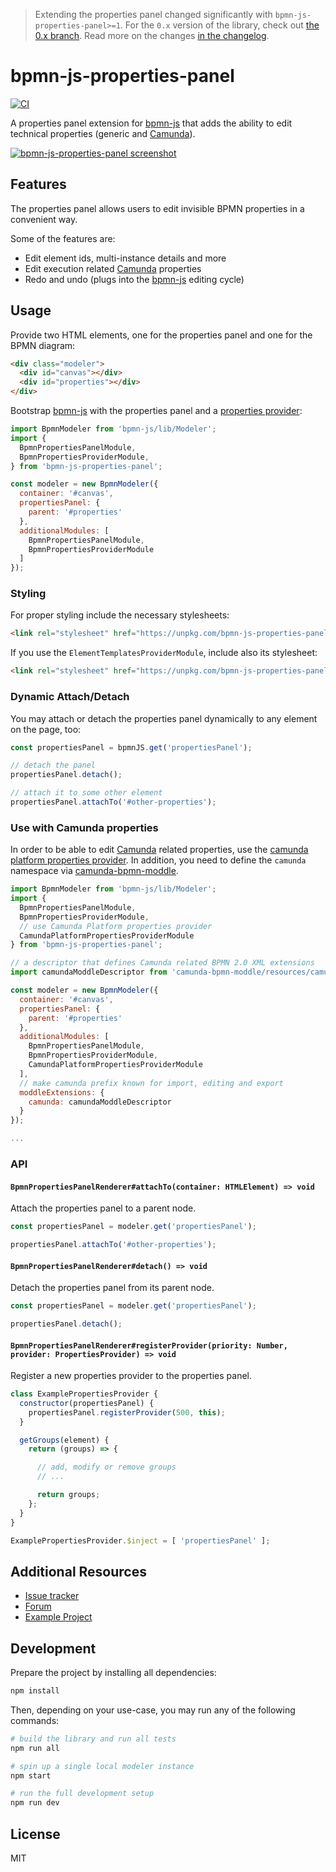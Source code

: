 > Extending the properties panel changed significantly with `bpmn-js-properties-panel>=1`. For the `0.x` version of the library, check out [the 0.x branch](https://github.com/bpmn-io/bpmn-js-properties-panel/tree/0.x). Read more on the changes [in the changelog](https://github.com/bpmn-io/bpmn-js-properties-panel/blob/master/CHANGELOG.md#100-alpha0).

# bpmn-js-properties-panel

[![CI](https://github.com/bpmn-io/bpmn-js-properties-panel/workflows/CI/badge.svg)](https://github.com/bpmn-io/bpmn-js-properties-panel/actions?query=workflow%3ACI)

A properties panel extension for [bpmn-js](https://github.com/bpmn-io/bpmn-js) that adds the ability to edit technical properties (generic and [Camunda](https://camunda.com)).

[![bpmn-js-properties-panel screenshot](./docs/screenshot.png "Screenshot of the bpmn-js modeler with properties panel")](https://github.com/bpmn-io/bpmn-js-examples/tree/master/properties-panel)


## Features

The properties panel allows users to edit invisible BPMN properties in a convenient way.

Some of the features are:

* Edit element ids, multi-instance details and more
* Edit execution related [Camunda](http://camunda.org) properties
* Redo and undo (plugs into the [bpmn-js](https://github.com/bpmn-io/bpmn-js) editing cycle)


## Usage

Provide two HTML elements, one for the properties panel and one for the BPMN diagram:

```html
<div class="modeler">
  <div id="canvas"></div>
  <div id="properties"></div>
</div>
```

Bootstrap [bpmn-js](https://github.com/bpmn-io/bpmn-js) with the properties panel and a [properties provider](https://github.com/bpmn-io/bpmn-js-properties-panel/tree/master/src/provider):


```javascript
import BpmnModeler from 'bpmn-js/lib/Modeler';
import {
  BpmnPropertiesPanelModule,
  BpmnPropertiesProviderModule,
} from 'bpmn-js-properties-panel';

const modeler = new BpmnModeler({
  container: '#canvas',
  propertiesPanel: {
    parent: '#properties'
  },
  additionalModules: [
    BpmnPropertiesPanelModule,
    BpmnPropertiesProviderModule
  ]
});
```

### Styling

For proper styling include the necessary stylesheets:

```html
<link rel="stylesheet" href="https://unpkg.com/bpmn-js-properties-panel/dist/assets/properties-panel.css">
```

If you use the `ElementTemplatesProviderModule`, include also its stylesheet:

```html
<link rel="stylesheet" href="https://unpkg.com/bpmn-js-properties-panel/dist/assets/element-templates.css">
```


### Dynamic Attach/Detach

You may attach or detach the properties panel dynamically to any element on the page, too:

```javascript
const propertiesPanel = bpmnJS.get('propertiesPanel');

// detach the panel
propertiesPanel.detach();

// attach it to some other element
propertiesPanel.attachTo('#other-properties');
```


### Use with Camunda properties

In order to be able to edit [Camunda](https://camunda.com) related properties, use the [camunda platform properties provider](https://github.com/bpmn-io/bpmn-js-properties-panel/tree/master/src/provider/camunda-platform).
In addition, you need to define the `camunda` namespace via [camunda-bpmn-moddle](https://github.com/camunda/camunda-bpmn-moddle).

```javascript
import BpmnModeler from 'bpmn-js/lib/Modeler';
import {
  BpmnPropertiesPanelModule,
  BpmnPropertiesProviderModule,
  // use Camunda Platform properties provider
  CamundaPlatformPropertiesProviderModule
} from 'bpmn-js-properties-panel';

// a descriptor that defines Camunda related BPMN 2.0 XML extensions
import camundaModdleDescriptor from 'camunda-bpmn-moddle/resources/camunda';

const modeler = new BpmnModeler({
  container: '#canvas',
  propertiesPanel: {
    parent: '#properties'
  },
  additionalModules: [
    BpmnPropertiesPanelModule,
    BpmnPropertiesProviderModule,
    CamundaPlatformPropertiesProviderModule
  ],
  // make camunda prefix known for import, editing and export
  moddleExtensions: {
    camunda: camundaModdleDescriptor
  }
});

...
```

### API

#### `BpmnPropertiesPanelRenderer#attachTo(container: HTMLElement) => void`

Attach the properties panel to a parent node.

```javascript
const propertiesPanel = modeler.get('propertiesPanel');

propertiesPanel.attachTo('#other-properties');
```

#### `BpmnPropertiesPanelRenderer#detach() => void`

Detach the properties panel from its parent node.

```javascript
const propertiesPanel = modeler.get('propertiesPanel');

propertiesPanel.detach();
```

#### `BpmnPropertiesPanelRenderer#registerProvider(priority: Number, provider: PropertiesProvider) => void`

Register a new properties provider to the properties panel.

```javascript
class ExamplePropertiesProvider {
  constructor(propertiesPanel) {
    propertiesPanel.registerProvider(500, this);
  }

  getGroups(element) {
    return (groups) => {

      // add, modify or remove groups
      // ...

      return groups;
    };
  }
}

ExamplePropertiesProvider.$inject = [ 'propertiesPanel' ];
```

## Additional Resources

* [Issue tracker](https://github.com/bpmn-io/bpmn-js-properties-panel)
* [Forum](https://forum.bpmn.io)
* [Example Project](https://github.com/bpmn-io/bpmn-js-examples/tree/master/properties-panel)


## Development

Prepare the project by installing all dependencies:

```sh
npm install
```

Then, depending on your use-case, you may run any of the following commands:

```sh
# build the library and run all tests
npm run all

# spin up a single local modeler instance
npm start

# run the full development setup
npm run dev
```

## License

MIT
